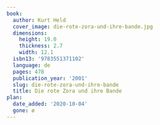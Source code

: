 ```yaml
---
book:
  author: Kurt Held
  cover_image: die-rote-zora-und-ihre-bande.jpg
  dimensions:
    height: 19.0
    thickness: 2.7
    width: 12.1
  isbn13: '9783551371102'
  language: de
  pages: 478
  publication_year: '2001'
  slug: die-rote-zora-und-ihre-bande
  title: Die rote Zora und ihre Bande
plan:
  date_added: '2020-10-04'
  gone: ø
---
```

